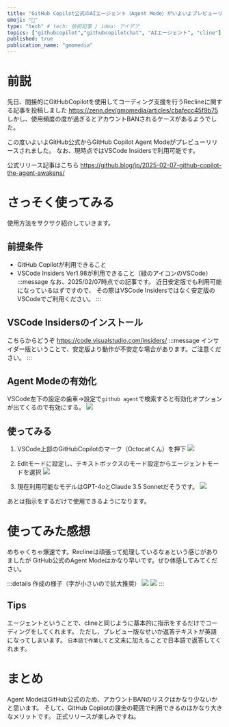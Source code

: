 ```yaml
---
title: "GitHub Copilot公式のAIエージェント（Agent Mode）がいよいよプレビューリリース！"
emoji: "🤖"
type: "tech" # tech: 技術記事 / idea: アイデア
topics: ["githubcopilot","githubcopilotchat", "AIエージェント", "cline"]
published: true
publication_name: "gmomedia"
---
```


# 前説
先日、間接的にGitHubCopilotを使用してコーディング支援を行うReclineに関する記事を投稿しました
https://zenn.dev/gmomedia/articles/cbafecc45f9b75
しかし、使用頻度の度が過ぎるとアカウントBANされるケースがあるようでした。

この度いよいよGitHub公式からGitHub Copilot Agent Modeがプレビューリリースされました。
なお、現時点ではVSCode Insidersで利用可能です。

公式リリース記事はこちら
https://github.blog/jp/2025-02-07-github-copilot-the-agent-awakens/

# さっそく使ってみる
使用方法をサクサク紹介していきます。

## 前提条件
- GitHub Copilotが利用できること
- VSCode Insiders Ver1.98が利用できること（緑のアイコンのVSCode）
:::message
なお、2025/02/07時点での記事です。
近日安定版でも利用可能になっているはずですので、
その際はVSCode Insidersではなく安定版のVSCodeでご利用ください。
:::

## VSCode Insidersのインストール
こちらからどうぞ
https://code.visualstudio.com/insiders/
:::message
インサイダー版ということで、安定版より動作が不安定な場合があります。ご注意ください。
:::

## Agent Modeの有効化
VSCode左下の設定の歯車→設定で`github agent`で検索すると有効化オプションが出てくるので有効にする。
![](/images/github-copilot-ai-agent-preview/1.png)

## 使ってみる
1. VSCode上部のGitHubCopilotのマーク（Octocatくん）を押下
![](/images/github-copilot-ai-agent-preview/2.png)

1. Editモードに設定し、テキストボックスのモード設定からエージェントモードを選択
![](/images/github-copilot-ai-agent-preview/3.png)


1. 現在利用可能なモデルはGPT-4oとClaude 3.5 Sonnetだそうです。
![](/images/github-copilot-ai-agent-preview/4.png)


あとは指示をするだけで使用できるようになります。

# 使ってみた感想
めちゃくちゃ爆速です。Reclineは頑張って処理しているなぁという感じがありましたが
GitHub公式のAgent Modeはかなり早いです。ぜひ体感してみてください。

:::details 作成の様子（字が小さいので拡大推奨）
![](/images/github-copilot-ai-agent-preview/5.png)
![](/images/github-copilot-ai-agent-preview/6.png)
:::

## Tips
エージェントということで、clineと同じように基本的に指示をするだけでコーディングをしてくれます。
ただし、プレビュー版なせいか返答テキストが英語になってしまいます。
`日本語で作業して`と文末に加えることで日本語で返答してくれます。

# まとめ
Agent ModeはGitHub公式のため、アカウントBANのリスクはかなり少ないかと思います。
そして、GitHub Copilotの課金の範囲で利用できるのはかなり大きなメリットです。
正式リリースが楽しみですね。